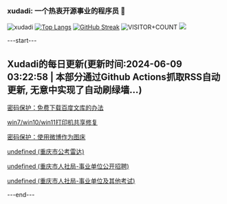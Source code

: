 ### xudadi: 一个热衷开源事业的程序员 👋

![xudadi](https://github-readme-stats-git-masterorgs-github-readme-stats-team.vercel.app/api?username=xudadi)
[![Top Langs](https://github-readme-stats.vercel.app/api/top-langs/?username=xudadi)](https://github.com/anuraghazra/github-readme-stats)
[![GitHub Streak](https://streak-stats.demolab.com?user=xudadi&locale=zh_Hans)](https://git.io/streak-stats)
![VISITOR+COUNT](https://komarev.com/ghpvc/?username=xudadi&label=VISITOR+COUNT)
![](https://raw.githubusercontent.com/xudadi/xudadi/main/assets/github-contribution-grid-snake.svg)


---start---

## Xudadi的每日更新(更新时间:2024-06-09 03:22:58 | 本部分通过Github Actions抓取RSS自动更新, 无意中实现了自动刷绿墙...)

[密码保护：免费下载百度文库的办法](https://www.xudadi.com/read/1193.html)

[win7/win10/win11打印机共享修复](https://www.xudadi.com/read/1185.html)

[密码保护：使用微博作为图床](https://www.xudadi.com/read/1167.html)

[undefined (重庆市公考雷达)](https://xudadi.github.io/feeds/all.xml)

[undefined (重庆市人社局-事业单位公开招聘)](https://rlsbj.cq.gov.cn/zwxx_182/sydw/sydwgkzp2024/202406/t20240607_13279092.html)

[undefined (重庆市人社局-事业单位及其他考试)](https://rlsbj.cq.gov.cn/zwxx_182/sydw/sydwgkzp2024/202404/t20240430_13175406.html)

---end---
